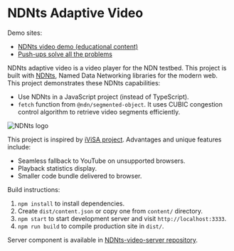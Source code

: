 # NDNts Adaptive Video

Demo sites:

* [NDNts video demo (educational content)](https://ndnts-video.ndn.today/)
* [Push-ups solve all the problems](https://pushups.ndn.today/)

NDNts adaptive video is a video player for the NDN testbed.
This project is built with [NDNts](https://yoursunny.com/p/NDNts/), Named Data Networking libraries for the modern web.
This project demonstrates these NDNts capabilities:

* Use NDNts in a JavaScript project (instead of TypeScript).
* `fetch` function from `@ndn/segmented-object`.
  It uses CUBIC congestion control algorithm to retrieve video segments efficiently.

![NDNts logo](https://cdn.jsdelivr.net/gh/yoursunny/NDNts@2a598274eaf929c6ab6848b1fee8e998e993a0b4/docs/logo.svg)

This project is inspired by [iViSA project](https://github.com/chavoosh/ndn-video-frontend).
Advantages and unique features include:

* Seamless fallback to YouTube on unsupported browsers.
* Playback statistics display.
* Smaller code bundle delivered to browser.

Build instructions:

1. `npm install` to install dependencies.
2. Create `dist/content.json` or copy one from `content/` directory.
3. `npm start` to start development server and visit `http://localhost:3333`.
4. `npm run build` to compile production site in `dist/`.

Server component is available in [NDNts-video-server repository](https://github.com/yoursunny/NDNts-video-server).
